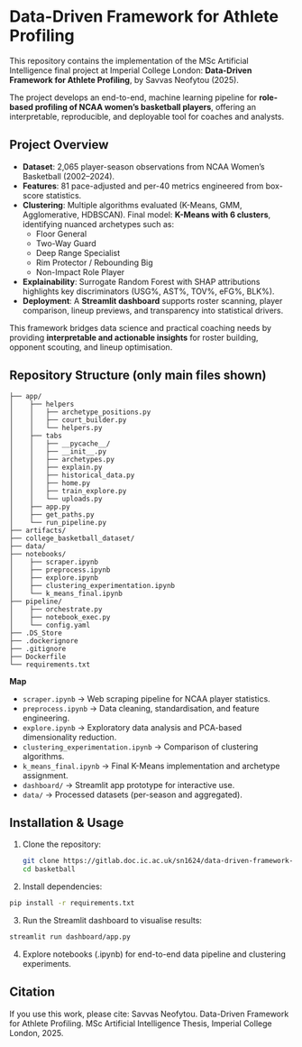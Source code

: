 # Data-Driven Framework for Athlete Profiling

This repository contains the implementation of the MSc Artificial Intelligence final project at Imperial College London: **Data-Driven Framework for Athlete Profiling**, by Savvas Neofytou (2025).  

The project develops an end-to-end, machine learning pipeline for **role-based profiling of NCAA women’s basketball players**, offering an interpretable, reproducible, and deployable tool for coaches and analysts.

## Project Overview

- **Dataset**: 2,065 player-season observations from NCAA Women’s Basketball (2002–2024).  
- **Features**: 81 pace-adjusted and per-40 metrics engineered from box-score statistics.  
- **Clustering**: Multiple algorithms evaluated (K-Means, GMM, Agglomerative, HDBSCAN). Final model: **K-Means with 6 clusters**, identifying nuanced archetypes such as:  
  - Floor General  
  - Two-Way Guard  
  - Deep Range Specialist  
  - Rim Protector / Rebounding Big  
  - Non-Impact Role Player  
- **Explainability**: Surrogate Random Forest with SHAP attributions highlights key discriminators (USG%, AST%, TOV%, eFG%, BLK%).  
- **Deployment**: A **Streamlit dashboard** supports roster scanning, player comparison, lineup previews, and transparency into statistical drivers.  

This framework bridges data science and practical coaching needs by providing **interpretable and actionable insights** for roster building, opponent scouting, and lineup optimisation.

## Repository Structure (only main files shown)
```
├── app/
│    ├── helpers
│    │   ├── archetype_positions.py
│    │   ├── court_builder.py
│    │   └── helpers.py
│    ├── tabs
│    │   ├── __pycache__/
│    │   ├── __init__.py
│    │   ├── archetypes.py
│    │   ├── explain.py
│    │   ├── historical_data.py
│    │   ├── home.py
│    │   ├── train_explore.py
│    │   └── uploads.py
│    ├── app.py
│    ├── get_paths.py
│    └── run_pipeline.py
├── artifacts/
├── college_basketball_dataset/
├── data/
├── notebooks/
│    ├── scraper.ipynb
│    ├── preprocess.ipynb
│    ├── explore.ipynb
│    ├── clustering_experimentation.ipynb
│    └── k_means_final.ipynb
├── pipeline/
│    ├── orchestrate.py
│    ├── notebook_exec.py
│    └── config.yaml
├── .DS_Store
├── .dockerignore
├── .gitignore
├── Dockerfile
└── requirements.txt
```
**Map**
- `scraper.ipynb` → Web scraping pipeline for NCAA player statistics.  
- `preprocess.ipynb` → Data cleaning, standardisation, and feature engineering.  
- `explore.ipynb` → Exploratory data analysis and PCA-based dimensionality reduction.  
- `clustering_experimentation.ipynb` → Comparison of clustering algorithms.  
- `k_means_final.ipynb` → Final K-Means implementation and archetype assignment.  
- `dashboard/` → Streamlit app prototype for interactive use.  
- `data/` → Processed datasets (per-season and aggregated).  

## Installation & Usage

1. Clone the repository:
   ```bash
   git clone https://gitlab.doc.ic.ac.uk/sn1624/data-driven-framework-for-athlete-profiling.git
   cd basketball

2. Install dependencies:
  ```bash
  pip install -r requirements.txt
  ```

3. Run the Streamlit dashboard to visualise results:
  ```bash
  streamlit run dashboard/app.py
  ```

4. Explore notebooks (.ipynb) for end-to-end data pipeline and clustering experiments.

## Citation

If you use this work, please cite:
Savvas Neofytou. Data-Driven Framework for Athlete Profiling. MSc Artificial Intelligence Thesis, Imperial College London, 2025.
